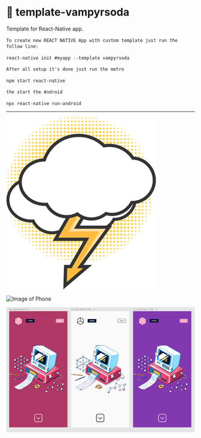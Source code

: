 # 🥤 template-vampyrsoda
Template for React-Native app.

    To create new REACT NATIVE App with custom template just run the follow line:

`react-native init #myapp --template vampyrsoda`


    After all setup it's done just run the metro

`npm start react-native `


    the start the Android

`npx react-native run-android`

---

![Image of Icon](/src/assets/layout/flash.png)

![Image of Phone](/src/assets/image/screen/screnPhone-v0.PNG)

![Image of Design](/src/assets/image/screen/screen-v0.PNG)

